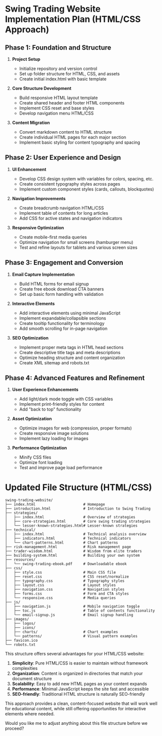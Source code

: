 # Swing Trading Website Implementation Plan (HTML/CSS Approach)

## Phase 1: Foundation and Structure
1. **Project Setup**
   - Initialize repository and version control
   - Set up folder structure for HTML, CSS, and assets
   - Create initial index.html with basic template

2. **Core Structure Development**
   - Build responsive HTML layout template
   - Create shared header and footer HTML components
   - Implement CSS reset and base styles
   - Develop navigation menu HTML/CSS

3. **Content Migration**
   - Convert markdown content to HTML structure
   - Create individual HTML pages for each major section
   - Implement basic styling for content typography and spacing

## Phase 2: User Experience and Design
1. **UI Enhancement**
   - Develop CSS design system with variables for colors, spacing, etc.
   - Create consistent typography styles across pages
   - Implement custom component styles (cards, callouts, blockquotes)

2. **Navigation Improvements**
   - Create breadcrumb navigation HTML/CSS
   - Implement table of contents for long articles
   - Add CSS for active states and navigation indicators

3. **Responsive Optimization**
   - Create mobile-first media queries
   - Optimize navigation for small screens (hamburger menu)
   - Test and refine layouts for tablets and various screen sizes

## Phase 3: Engagement and Conversion
1. **Email Capture Implementation**
   - Build HTML forms for email signup
   - Create free ebook download CTA banners
   - Set up basic form handling with validation

2. **Interactive Elements**
   - Add interactive elements using minimal JavaScript
   - Implement expandable/collapsible sections
   - Create tooltip functionality for terminology
   - Add smooth scrolling for in-page navigation

3. **SEO Optimization**
   - Implement proper meta tags in HTML head sections
   - Create descriptive title tags and meta descriptions
   - Optimize heading structure and content organization
   - Create XML sitemap and robots.txt

## Phase 4: Advanced Features and Refinement
1. **User Experience Enhancements**
   - Add light/dark mode toggle with CSS variables
   - Implement print-friendly styles for content
   - Add "back to top" functionality

2. **Asset Optimization**
   - Optimize images for web (compression, proper formats)
   - Create responsive image solutions
   - Implement lazy loading for images

3. **Performance Optimization**
   - Minify CSS files
   - Optimize font loading
   - Test and improve page load performance

# Updated File Structure (HTML/CSS)

```
swing-trading-website/
├── index.html                      # Homepage
├── introduction.html               # Introduction to Swing Trading
├── strategies/
│   ├── index.html                  # Overview of strategies
│   ├── core-strategies.html        # Core swing trading strategies
│   └── lesser-known-strategies.html# Lesser-known strategies
├── technical/
│   ├── index.html                  # Technical analysis overview
│   ├── indicators.html             # Technical indicators
│   └── chart-patterns.html         # Chart patterns
├── risk-management.html            # Risk management page
├── trader-wisdom.html              # Wisdom from elite traders
├── building-system.html            # Building your own system
├── resources/
│   └── swing-trading-ebook.pdf     # Downloadable ebook
├── css/
│   ├── style.css                   # Main CSS file
│   ├── reset.css                   # CSS reset/normalize
│   ├── typography.css              # Typography styles
│   ├── layout.css                  # Layout styles
│   ├── navigation.css              # Navigation styles
│   ├── forms.css                   # Form and CTA styles
│   └── responsive.css              # Media queries
├── js/
│   ├── navigation.js               # Mobile navigation toggle
│   ├── toc.js                      # Table of contents functionality 
│   └── email-signup.js             # Email signup handling
├── images/
│   ├── logos/
│   ├── icons/
│   ├── charts/                     # Chart examples
│   └── patterns/                   # Visual pattern examples
├── favicon.ico
└── robots.txt
```

This structure offers several advantages for your HTML/CSS website:

1. **Simplicity**: Pure HTML/CSS is easier to maintain without framework complexities
2. **Organization**: Content is organized in directories that match your document structure
3. **Scalability**: Easy to add new HTML pages as your content expands
4. **Performance**: Minimal JavaScript keeps the site fast and accessible
5. **SEO-friendly**: Traditional HTML structure is naturally SEO-friendly

This approach provides a clean, content-focused website that will work well for educational content, while still offering opportunities for interactive elements where needed.

Would you like me to adjust anything about this file structure before we proceed?